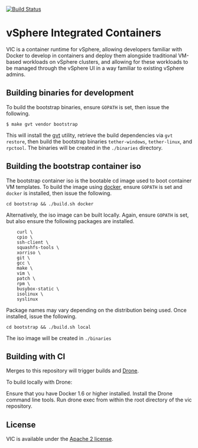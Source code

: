 [![Build Status](https://ci.vmware.run/api/badges/vmware/vic/status.svg)](https://ci.vmware.run/vmware/vic)


# vSphere Integrated Containers

VIC is a container runtime for vSphere, allowing developers familiar with Docker to develop in containers and deploy them alongside traditional VM-based workloads on vSphere clusters, and allowing for these workloads to be managed through the vSphere UI in a way familiar to existing vSphere admins.

## Building binaries for development

To build the bootstrap binaries, ensure `GOPATH` is set, then issue the following.
```
$ make gvt vendor bootstrap
```
This will install the [gvt](https://github.com/FiloSottile/gvt) utility, retrieve the build dependencies via `gvt restore`, then build the bootstrap binaries `tether-windows`, `tether-linux`, and `rpctool`.  The binaries will be created in the `./binaries` directory.

## Building the bootstrap container iso

The bootstrap container iso is the bootable cd image used to boot container VM templates.  To build the image using [docker](https://www.docker.com/), ensure `GOPATH` is set and `docker` is installed, then issue the following.

```
cd bootstrap && ./build.sh docker
```

Alternatively, the iso image can be built locally.  Again, ensure `GOPATH` is set, but also ensure the following packages are installed.
```
	curl \
	cpio \
	ssh-client \
	squashfs-tools \
	xorriso \
	git \
	gcc \
	make \
	vim \
	patch \
	rpm \
	busybox-static \
	isolinux \
	syslinux
```

Package names may vary depending on the distribution being used.  Once installed, issue the following.

```
cd bootstrap && ./build.sh local
```

The iso image will be created in `./binaries`

[dronevic]:https://ci.vmware.run/vmware/vic
[dronesrc]:https://github.com/drone/drone
[dronecli]:http://readme.drone.io/devs/cli/
## Building with CI

Merges to this repository will trigger builds and [Drone][dronevic].

To build locally with Drone:

Ensure that you have Docker 1.6 or higher installed.
Install the Drone command line tools.
Run drone exec from within the root directory of the vic repository.

## License

VIC is available under the [Apache 2 license](LICENSE).
